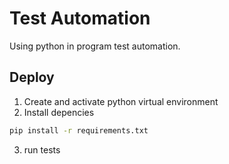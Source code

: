 # Test Automation

Using python in program test automation.

## Deploy
1. Create and activate python virtual environment
2. Install depencies
```bash
pip install -r requirements.txt
```
3. run tests